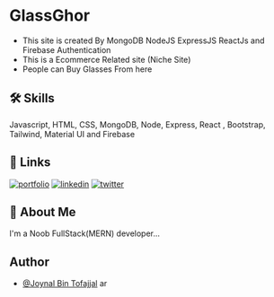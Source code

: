 # GlassGhor

- This site is created By MongoDB NodeJS ExpressJS ReactJs and Firebase Authentication
- This is a Ecommerce Related site (Niche Site)
- People can Buy Glasses From here

## 🛠 Skills

Javascript, HTML, CSS, MongoDB, Node, Express, React , Bootstrap, Tailwind, Material UI and Firebase

## 🔗 Links

[![portfolio](https://img.shields.io/badge/my_portfolio-000?style=for-the-badge&logo=ko-fi&logoColor=white)](https://github.com/ibntofajjal)
[![linkedin](https://img.shields.io/badge/linkedin-0A66C2?style=for-the-badge&logo=linkedin&logoColor=white)](https://www.linkedin.com/in/ibntofajjal/)
[![twitter](https://img.shields.io/badge/twitter-1DA1F2?style=for-the-badge&logo=twitter&logoColor=white)](https://twitter.com/ibntofajjal)

## 🚀 About Me

I'm a Noob FullStack(MERN) developer...

## Author

- [@Joynal Bin Tofajjal](https://www.github.com/ibntofajjal)
ar
